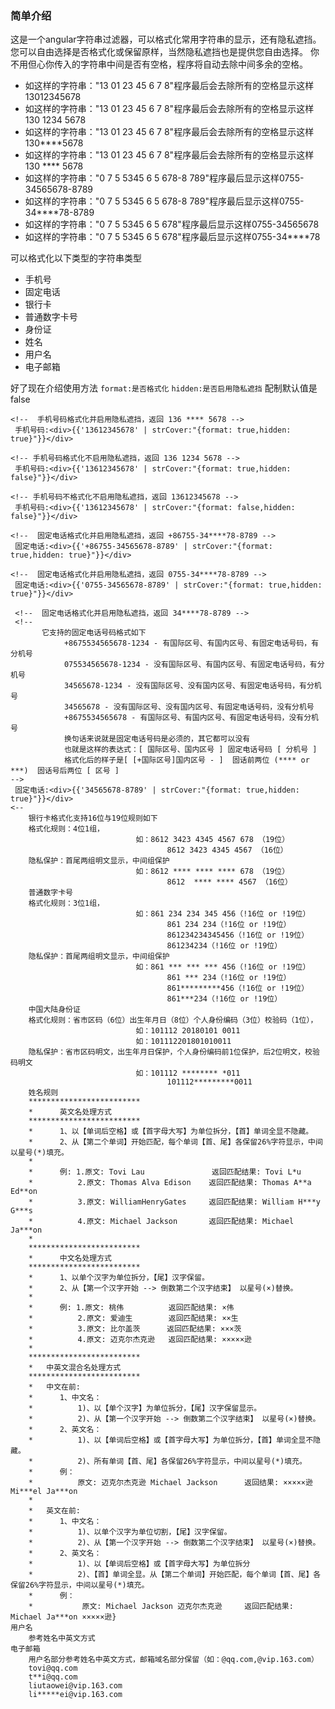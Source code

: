 ### 简单介绍
这是一个angular字符串过滤器，可以格式化常用字符串的显示，还有隐私遮挡。您可以自由选择是否格式化或保留原样，当然隐私遮挡也是提供您自由选择。
你不用但心你传入的字符串中间是否有空格，程序将自动去除中间多余的空格。
- 如这样的字符串："13 01  23    45 6 7 8"程序最后会去除所有的空格显示这样13012345678
- 如这样的字符串："13 01  23    45 6 7 8"程序最后会去除所有的空格显示这样130 1234 5678
- 如这样的字符串："13 01  23    45 6 7 8"程序最后会去除所有的空格显示这样130****5678
- 如这样的字符串："13 01  23    45 6 7 8"程序最后会去除所有的空格显示这样130 **** 5678
- 如这样的字符串："0 7 5 5345   6 5 678-8 789"程序最后显示这样0755-34565678-8789
- 如这样的字符串："0 7 5 5345   6 5 678-8 789"程序最后显示这样0755-34****78-8789
- 如这样的字符串："0 7 5 5345   6 5 678"程序最后显示这样0755-34565678
- 如这样的字符串："0 7 5 5345   6 5 678"程序最后显示这样0755-34****78

>
可以格式化以下类型的字符串类型
- 手机号
- 固定电话
- 银行卡
- 普通数字卡号
- 身份证
- 姓名
- 用户名
- 电子邮箱

好了现在介绍使用方法
`format:是否格式化`
`hidden:是否启用隐私遮挡`
配制默认值是false

    <!--  手机号码格式化并启用隐私遮挡，返回 136 **** 5678 -->
     手机号码:<div>{{'13612345678' | strCover:"{format: true,hidden: true}"}}</div>

    <!-- 手机号码格式化不启用隐私遮挡，返回 136 1234 5678 -->
     手机号码:<div>{{'13612345678' | strCover:"{format: true,hidden: false}"}}</div>

    <!-- 手机号码不格式化不启用隐私遮挡，返回 13612345678 -->
     手机号码:<div>{{'13612345678' | strCover:"{format: false,hidden: false}"}}</div>

    <!--  固定电话格式化并启用隐私遮挡，返回 +86755-34****78-8789 -->
     固定电话:<div>{{'+86755-34565678-8789' | strCover:"{format: true,hidden: true}"}}</div>

    <!--  固定电话格式化并启用隐私遮挡，返回 0755-34****78-8789 -->
     固定电话:<div>{{'0755-34565678-8789' | strCover:"{format: true,hidden: true}"}}</div>

     <!--  固定电话格式化并启用隐私遮挡，返回 34****78-8789 -->
     <!--
           它支持的固定电话号码格式如下
                +8675534565678-1234 - 有国际区号、有国内区号、有固定电话号码，有分机号
                075534565678-1234 - 没有国际区号、有国内区号、有固定电话号码，有分机号
                34565678-1234 - 没有国际区号、没有国内区号、有固定电话号码，有分机号
                34565678 - 没有国际区号、没有国内区号、有固定电话号码，没有分机号
                +8675534565678 - 有国际区号、有国内区号、有固定电话号码，没有分机号
                换句话来说就是固定电话号码是必须的，其它都可以没有
                也就是这样的表达式：[ 国际区号、国内区号 ] 固定电话号码 [ 分机号 ]
                格式化后的样子是[ [+国际区号]国内区号 - ]  固话前两位 (**** or ***)  固话号后两位 [ 区号 ]
    -->
     固定电话:<div>{{'34565678-8789' | strCover:"{format: true,hidden: true}"}}</div>
    <--
        银行卡格式化支持16位与19位规则如下
        格式化规则：4位1组，
                                如：8612 3423 4345 4567 678 （19位）
                                       8612 3423 4345 4567 （16位）
        隐私保护：首尾两组明文显示，中间组保护
                                如：8612 **** **** **** 678 （19位）
                                       8612  **** **** 4567 （16位）
        普通数字卡号
        格式化规则：3位1组，
                                如：861 234 234 345 456（!16位 or !19位）
                                       861 234 234（!16位 or !19位）
                                       861234234345456（!16位 or !19位）
                                       861234234（!16位 or !19位）
        隐私保护：首尾两组明文显示，中间组保护
                                如：861 *** *** *** 456（!16位 or !19位）
                                       861 *** 234（!16位 or !19位）
                                       861*********456（!16位 or !19位）
                                       861***234（!16位 or !19位）
        中国大陆身份证
        格式化规则：省市区码（6位）出生年月日（8位）个人身份编码（3位）校验码（1位），
                                如：101112 20180101 0011
                                如：101112201801010011
        隐私保护：省市区码明文，出生年月日保护，个人身份编码前1位保护，后2位明文，校验码明文
                                如：101112 ******** *011
                                       101112*********0011
        姓名规则
        *************************
        *      英文名处理方式
        *************************
        *      1、以【单词后空格】或【首字母大写】为单位拆分，【首】单词全显不隐藏。
        *      2、从【第二个单词】开始匹配，每个单词【首、尾】各保留26%字符显示，中间以星号(*)填充。
        *
        *      例: 1.原文: Tovi Lau               返回匹配结果: Tovi L*u
        *          2.原文: Thomas Alva Edison    返回匹配结果: Thomas A**a Ed**on
        *          3.原文: WilliamHenryGates     返回匹配结果: William H***y G***s
        *          4.原文: Michael Jackson       返回匹配结果: Michael Ja***on
        *
        *************************
        *      中文名处理方式
        *************************
        *      1、以单个汉字为单位拆分，【尾】汉字保留。
        *      2、从【第一个汉字开始 --> 倒数第二个汉字结束】 以星号(×)替换。
        *
        *      例: 1.原文: 桃伟          返回匹配结果: ×伟
        *          2.原文: 爱迪生        返回匹配结果: ××生
        *          3.原文: 比尔盖茨      返回匹配结果: ×××茨
        *          4.原文: 迈克尔杰克逊   返回匹配结果: ×××××逊
        *
        *************************
        *   中英文混合名处理方式
        *************************
        *   中文在前:
        *      1、中文名：
        *          1)、以【单个汉字】为单位拆分，【尾】汉字保留显示。
        *          2)、从【第一个汉字开始 --> 倒数第二个汉字结束】 以星号(×)替换。
        *      2、英文名：
        *          1)、以【单词后空格】或【首字母大写】为单位拆分，【首】单词全显不隐藏。
        *          2)、所有单词【首、尾】各保留26%字符显示，中间以星号(*)填充。
        *      例：
        *          原文: 迈克尔杰克逊 Michael Jackson      返回结果: ×××××逊 Mi***el Ja***on
        *
        *   英文在前:
        *      1、中文名：
        *          1)、以单个汉字为单位切割，【尾】汉字保留。
        *          2)、从【第一个汉字开始 --> 倒数第二个汉字结束】 以星号(×)替换。
        *      2、英文名：
        *          1)、以【单词后空格】或【首字母大写】为单位拆分
        *          2)、【首】单词全显。从【第二个单词】开始匹配，每个单词【首、尾】各保留26%字符显示，中间以星号(*)填充。
        *      例：
        *           原文: Michael Jackson 迈克尔杰克逊     返回匹配结果: Michael Ja***on ×××××逊}
    用户名
        参考姓名中英文方式
    电子邮箱
        用户名部分参考姓名中英文方式，邮箱域名部分保留（如：@qq.com,@vip.163.com）
        tovi@qq.com
        t**i@qq.com
        liutaowei@vip.163.com
        li*****ei@vip.163.com
